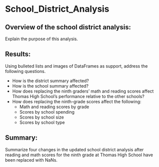# School_District_Analysis

## Overview of the school district analysis: 
Explain the purpose of this analysis.

## Results: 
Using bulleted lists and images of DataFrames as support, address the following questions.

-   How is the district summary affected?
-   How is the school summary affected?
-   How does replacing the ninth graders’ math and reading scores affect Thomas High School’s performance relative to the other schools?
-   How does replacing the ninth-grade scores affect the following:
    -   Math and reading scores by grade
    -   Scores by school spending
    -   Scores by school size
    -   Scores by school type

## Summary: 
Summarize four changes in the updated school district analysis after reading and math scores for the ninth grade at Thomas High School have been replaced with NaNs.